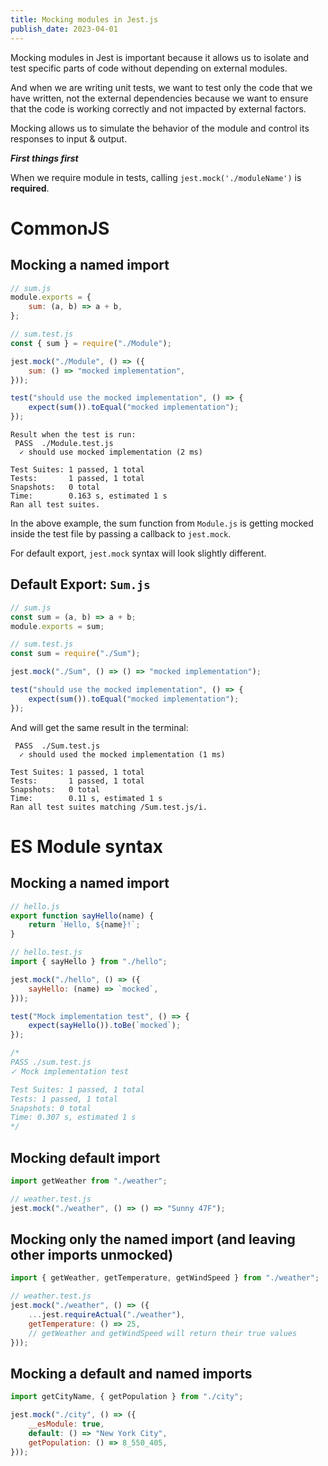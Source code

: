 ```yaml
---
title: Mocking modules in Jest.js
publish_date: 2023-04-01
---
```


Mocking modules in Jest is important because it allows us to isolate and test specific parts of code without depending on external modules.

And when we are writing unit tests, we want to test only the code that we have written, not the external dependencies because we want to ensure that the code is working correctly and not impacted by external factors.

Mocking allows us to simulate the behavior of the module and control its responses to input & output.

**_First things first_**

When we require module in tests, calling `jest.mock('./moduleName')` is **required**.

# CommonJS

## Mocking a named import

```js
// sum.js
module.exports = {
    sum: (a, b) => a + b,
};

// sum.test.js
const { sum } = require("./Module");

jest.mock("./Module", () => ({
    sum: () => "mocked implementation",
}));

test("should use the mocked implementation", () => {
    expect(sum()).toEqual("mocked implementation");
});
```

```shell
Result when the test is run:
 PASS  ./Module.test.js
  ✓ should use mocked implementation (2 ms)

Test Suites: 1 passed, 1 total
Tests:       1 passed, 1 total
Snapshots:   0 total
Time:        0.163 s, estimated 1 s
Ran all test suites.
```

In the above example, the sum function from `Module.js` is getting mocked inside the test file by passing a callback to `jest.mock`.

For default export, `jest.mock` syntax will look slightly different.

## Default Export: `Sum.js`

```js
// sum.js
const sum = (a, b) => a + b;
module.exports = sum;

// sum.test.js
const sum = require("./Sum");

jest.mock("./Sum", () => () => "mocked implementation");

test("should use the mocked implementation", () => {
    expect(sum()).toEqual("mocked implementation");
});
```

And will get the same result in the terminal:

```shell
 PASS  ./Sum.test.js
  ✓ should used the mocked implementation (1 ms)

Test Suites: 1 passed, 1 total
Tests:       1 passed, 1 total
Snapshots:   0 total
Time:        0.11 s, estimated 1 s
Ran all test suites matching /Sum.test.js/i.
```

# ES Module syntax

## Mocking a named import

```js
// hello.js
export function sayHello(name) {
    return `Hello, ${name}!`;
}

// hello.test.js
import { sayHello } from "./hello";

jest.mock("./hello", () => ({
    sayHello: (name) => `mocked`,
}));

test("Mock implementation test", () => {
    expect(sayHello()).toBe(`mocked`);
});

/*
PASS ./sum.test.js
✓ Mock implementation test

Test Suites: 1 passed, 1 total
Tests: 1 passed, 1 total
Snapshots: 0 total
Time: 0.307 s, estimated 1 s
*/
```

## Mocking default import

```js
import getWeather from "./weather";

// weather.test.js
jest.mock("./weather", () => () => "Sunny 47F");
```

## Mocking only the named import (and leaving other imports unmocked)

```js
import { getWeather, getTemperature, getWindSpeed } from "./weather";

// weather.test.js
jest.mock("./weather", () => ({
    ...jest.requireActual("./weather"),
    getTemperature: () => 25,
    // getWeather and getWindSpeed will return their true values
}));
```

## Mocking a default and named imports

```js
import getCityName, { getPopulation } from "./city";

jest.mock("./city", () => ({
    __esModule: true,
    default: () => "New York City",
    getPopulation: () => 8_550_405,
}));
```
